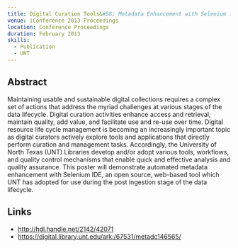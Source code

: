 ```yaml
---
title: Digital Curation Tools&#58; Metadata Enhancement with Selenium IDE
venue: iConference 2013 Proceedings
location: Conference Proceedings
duration: February 2013
skills:
  - Publication
  - UNT
---
```


Abstract
-------

Maintaining usable and sustainable digital collections requires a complex set of actions that address the myriad challenges at various stages of the data lifecycle. Digital curation activities enhance access and retrieval, maintain quality, add value, and facilitate use and re-use over time. Digital resource life cycle management is becoming an increasingly important topic as digital curators actively explore tools and applications that directly perform curation and management tasks. Accordingly, the University of North Texas (UNT) Libraries develop and/or adopt various tools, workflows, and quality control mechanisms that enable quick and effective analysis and quality assurance. This poster will demonstrate automated metadata enhancement with Selenium IDE, an open source, web-based tool which UNT has adopted for use during the post ingestion stage of the data lifecycle.


Links
----------

* <http://hdl.handle.net/2142/42071>
* <https://digital.library.unt.edu/ark:/67531/metadc146565/>
